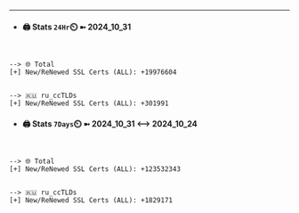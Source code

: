 

---
- #### 🖨️ **Stats** `24Hr`⏲️ ➼ 2024_10_31
```console


--> 🌐 Total
[+] New/ReNewed SSL Certs (ALL): +19976604


--> 🇷🇺 ru_ccTLDs
[+] New/ReNewed SSL Certs (ALL): +301991

```

- #### 🖨️ **Stats** `7Days`⏲️ ➼ 2024_10_31 <--> 2024_10_24
```console


--> 🌐 Total
[+] New/ReNewed SSL Certs (ALL): +123532343


--> 🇷🇺 ru_ccTLDs
[+] New/ReNewed SSL Certs (ALL): +1829171

```

